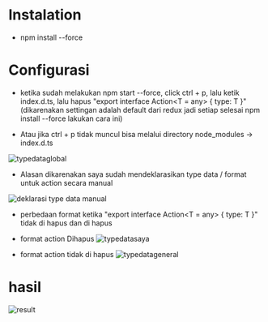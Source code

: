 # Instalation
- npm install --force


# Configurasi

- ketika sudah melakukan npm start --force, click ctrl + p, lalu ketik index.d.ts, lalu hapus "export interface Action<T = any> {
  type: T
}" (dikarenakan settingan adalah default dari redux jadi setiap selesai npm install --force lakukan cara ini)

- Atau jika ctrl + p tidak muncul bisa melalui directory node_modules -> index.d.ts

![typedataglobal](https://user-images.githubusercontent.com/63132957/171201107-b099f282-5c28-48ea-93a7-7cc4d06ca1fd.png)

- Alasan dikarenakan saya sudah mendeklarasikan type data / format untuk action secara manual

![deklarasi type data manual](https://user-images.githubusercontent.com/63132957/171201082-512c85b3-186f-425c-8ad1-872392f41b45.png)

- perbedaan format ketika "export interface Action<T = any> {
  type: T
}" tidak di hapus dan di hapus

- format action Dihapus 
![typedatasaya](https://user-images.githubusercontent.com/63132957/171200980-d98f6aa0-08a8-4104-8a1e-311f4ad06b7d.png)

- format action tidak di hapus
![typedatageneral](https://user-images.githubusercontent.com/63132957/171201030-eebef192-b9f0-4eb5-b3b5-04561076ad16.png)

# hasil
![result](https://user-images.githubusercontent.com/63132957/171216707-2c07d6bc-63c7-4958-b55f-bab8527f079e.png)


